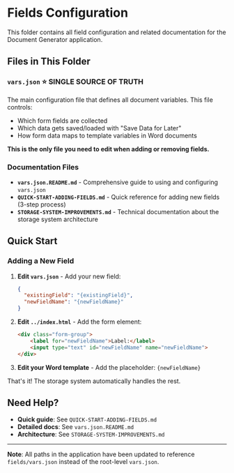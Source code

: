 # Fields Configuration

This folder contains all field configuration and related documentation for the Document Generator application.

## Files in This Folder

### `vars.json` ⭐ **SINGLE SOURCE OF TRUTH**

The main configuration file that defines all document variables. This file controls:

- Which form fields are collected
- Which data gets saved/loaded with "Save Data for Later"
- How form data maps to template variables in Word documents

**This is the only file you need to edit when adding or removing fields.**

### Documentation Files

- **`vars.json.README.md`** - Comprehensive guide to using and configuring `vars.json`
- **`QUICK-START-ADDING-FIELDS.md`** - Quick reference for adding new fields (3-step process)
- **`STORAGE-SYSTEM-IMPROVEMENTS.md`** - Technical documentation about the storage system architecture

## Quick Start

### Adding a New Field

1. **Edit `vars.json`** - Add your new field:

   ```json
   {
     "existingField": "{existingField}",
     "newFieldName": "{newFieldName}"
   }
   ```

2. **Edit `../index.html`** - Add the form element:

   ```html
   <div class="form-group">
       <label for="newFieldName">Label:</label>
       <input type="text" id="newFieldName" name="newFieldName">
   </div>
   ```

3. **Edit your Word template** - Add the placeholder: `{newFieldName}`

That's it! The storage system automatically handles the rest.

## Need Help?

- **Quick guide**: See `QUICK-START-ADDING-FIELDS.md`
- **Detailed docs**: See `vars.json.README.md`
- **Architecture**: See `STORAGE-SYSTEM-IMPROVEMENTS.md`

---

**Note**: All paths in the application have been updated to reference `fields/vars.json` instead of the root-level `vars.json`.
